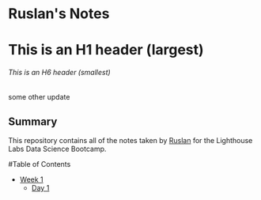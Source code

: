 # Ruslan's Notes
# This is an H1 header (largest)
###### This is an H6 header (smallest)

some other update

## Summary 

This repository contains all of the notes taken by [Ruslan](https://github.com/Ruslion) for the Lighthouse Labs Data Science Bootcamp.

#Table of Contents

* [Week 1](/Week_1)
  * [Day 1](/Week_1/Day_1)